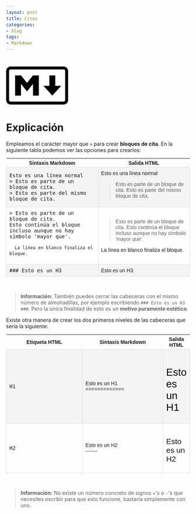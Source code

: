 ```yaml
---
layout: post
title: Citas
categories:
- blog
tags:
- Markdown
---
```



<!-- Estilo CSS del post-->
<style>
table {
    font-family: arial, sans-serif;
    border-collapse: collapse;
    width: 100%;
}

td {
    border: 1px solid #dddddd;
    text-align: left;
    padding: 8px;
}

th {
    text-align: center;
    width: 50%;
}
tr:nth-child(even) {
    background-color: rgba(238, 238, 238, 0.57);
}

td:first-child {
   font-family: 'Inconsolata', monospace;
}

table h1 {
  font-size: 2em;
  font-weight: normal;
  color: #000;
}

h2 {
  font-size: 1.5em;
  font-weight: normal;
}

h3 {
  font-size: 1.17em;
  font-weight: normal;
}

h4 {
  font-size: 1.00em;
  font-weight: normal;
}

h5 {
  font-size: 0.83em;
  font-weight: normal;
}

h6 {
  font-size: 0.67em;
  font-weight: normal;
}
</style>

<!-- Imagen Markdown -->
# <img src="./../static/markdown.png" alt="Drawing" style="width: 170px;"/>

<!-- Contenido post -->
# Explicación
Empleamos el carácter mayor que `>` para crear **bloques de cita**. En la siguiente tabla podemos ver las opciones para crearlos:


<table>
  <tr>
    <th>Sintaxis Markdown</th>
    <th>Salida HTML</th>
  </tr>
  <tr>
    <td id="h1">
      Esto es una línea normal <br/>
      > Esto es parte de un bloque de cita.<br/>
      > Esto es parte del mismo bloque de cita.
    </td>
    <td>
      Esto es una línea normal <br/>
      <blockquote>Esto es parte de un bloque de cita. Esto es parte del mismo bloque de cita.</blockquote>
    </td>
  </tr>
  <tr>
      <td>
      > Esto es parte de un bloque de cita.<br/>
      Esto continúa el bloque incluso aunque no hay símbolo 'mayor que'.<br/>

      La línea en blanco finaliza el bloque.
</td>
      <td><blockquote>Esto es parte de un bloque de cita. Esto continúa el bloque incluso aunque no hay símbolo 'mayor que'.</blockquote>

La línea en blanco finaliza el bloque.</td>
  </tr>
   <tr>
      <td>### Esto es un H3</td>
      <td>Esto es un H3</td>
  </tr>
</table>

<br/>

> **Información:**
> También puedes cerrar las cabeceras con el mismo número de almohadillas, por ejemplo escribiendo `### Esto es un H3 ###`. Pero la única finalidad de esto es un **motivo puramente estético**.



Existe otra manera de crear los dos primeros niveles de las cabeceras que sería la siguiente:

<table>
  <tr>
    <th>Etiqueta HTML</th>
    <th>Sintaxis Markdown</th>
    <th>Salida HTML</th>
  </tr>
  <tr>
    <td>H1</td>
      <td id="h1">Esto es un H1 <br> 
      =============</td>
        <td><h1>Esto es un H1</h1></td>
  </tr>
   <tr>
    <td>H2</td>
      <td>Esto es un H2   <br>    
      -------</td>
        <td><h2>Esto es un H2</h2></td>
  </tr>

 

</table>

<br/>

> **Información:**
> No existe un número concreto de signos `=`'s o `-`'s que necesites escribir para que esto funcione, bastaría simplemente con uno.




<br/>

